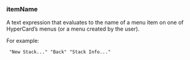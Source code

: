 ### itemName

A text expression that evaluates to the name of a menu item on one of HyperCard’s menus (or a menu created by the user). 

For example:

<code><pre>
"New Stack..."
"Back"
"Stack Info..."
</pre></code>

